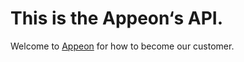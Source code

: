 # This is the Appeon‘s API.

Welcome to [Appeon](http://www.appeon.com) for how to become our customer.


